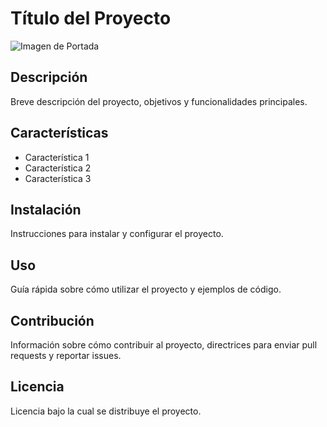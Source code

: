 # Título del Proyecto

![Imagen de Portada](recursos/T)

## Descripción

Breve descripción del proyecto, objetivos y funcionalidades principales.


## Características

- Característica 1
- Característica 2
- Característica 3

  
## Instalación
Instrucciones para instalar y configurar el proyecto.


## Uso
Guía rápida sobre cómo utilizar el proyecto y ejemplos de código.


## Contribución
Información sobre cómo contribuir al proyecto, directrices para enviar pull requests y reportar issues.


## Licencia
Licencia bajo la cual se distribuye el proyecto.
